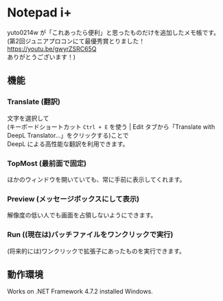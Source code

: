 # Notepad i+
yuto0214w が「これあったら便利」と思ったものだけを追加したメモ帳です。</br>(第2回ジュニアプロコンにて最優秀賞とりました！</br>https://youtu.be/gwyrZSRC65Q</br>ありがとうございます！)
## 機能
### Translate (翻訳)
文字を選択して</br>(キーボードショートカット `Ctrl + E` を使う | Edit タブから「Translate with DeepL Translator...」をクリックする)ことで</br>DeepL による高性能な翻訳を利用できます。
### TopMost (最前面で固定)
ほかのウィンドウを開いていても、常に手前に表示してくれます。
### Preview (メッセージボックスにして表示)
解像度の低い人でも画面を占領しないようにできます。
### Run ((現在は)バッチファイルをワンクリックで実行)
(将来的には)ワンクリックで拡張子にあったものを実行できます。
## 動作環境
Works on .NET Framework 4.7.2 installed Windows.
